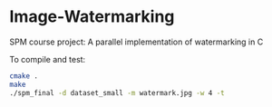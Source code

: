 # Image-Watermarking
SPM course project: A parallel implementation of watermarking in C

To compile and test:

```bash
cmake .
make
./spm_final -d dataset_small -m watermark.jpg -w 4 -t
```
